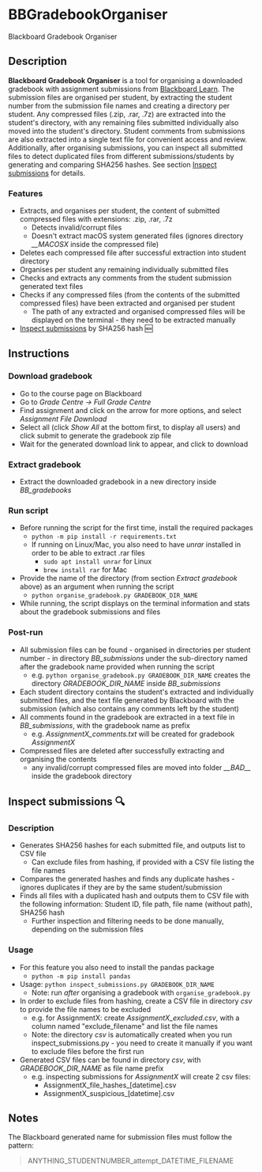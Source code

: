 # BBGradebookOrganiser
Blackboard Gradebook Organiser

## Description

**Blackboard Gradebook Organiser** is a tool for organising a downloaded gradebook with assignment submissions from [Blackboard Learn](https://en.wikipedia.org/wiki/Blackboard_Learn).
The submission files are organised per student, by extracting the student number from the submission file names and creating a directory per student. Any compressed files (.zip, .rar, .7z) are extracted into the student's directory, with any remaining files submitted individually also moved into the student's directory. Student comments from submissions are also extracted into a single text file for convenient access and review.  
Additionally, after organising submissions, you can inspect all submitted files to detect duplicated files from different submissions/students by generating and comparing SHA256 hashes. See section [Inspect submissions](#inspect-submissions-mag) for details.

### Features
- Extracts, and organises per student, the content of submitted compressed files with extensions: .zip, .rar, .7z
  - Detects invalid/corrupt files
  - Doesn't extract macOS system generated files (ignores directory *__MACOSX* inside the compressed file)
- Deletes each compressed file after successful extraction into student directory
- Organises per student any remaining individually submitted files
- Checks and extracts any comments from the student submission generated text files
- Checks if any compressed files (from the contents of the submitted compressed files) have been extracted and organised per student
  - The path of any extracted and organised compressed files will be displayed on the terminal - they need to be extracted manually
- [Inspect submissions](#inspect-submissions-mag) by SHA256 hash :new:

## Instructions

### Download gradebook
- Go to the course page on Blackboard
- Go to *Grade Centre -> Full Grade Centre*
- Find assignment and click on the arrow for more options, and select *Assignment File Download*
- Select all (click *Show All* at the bottom first, to display all users) and click submit to generate the gradebook zip file
- Wait for the generated download link to appear, and click to download

### Extract gradebook
- Extract the downloaded gradebook in a new directory inside *BB_gradebooks*

### Run script
- Before running the script for the first time, install the required packages 
  - `python -m pip install -r requirements.txt`
  - If running on Linux/Mac, you also need to have *unrar* installed in order to be able to extract .rar files
    - `sudo apt install unrar` for Linux
    - `brew install rar` for Mac
- Provide the name of the directory (from section *Extract gradebook* above) as an argument when running the script
  - `python organise_gradebook.py GRADEBOOK_DIR_NAME`
- While running, the script displays on the terminal information and stats about the gradebook submissions and files

### Post-run
- All submission files can be found - organised in directories per student number - in directory *BB_submissions* under the sub-directory named after the gradebook name provided when running the script
  - e.g. `python organise_gradebook.py GRADEBOOK_DIR_NAME` creates the directory *GRADEBOOK_DIR_NAME* inside *BB_submissions*
- Each student directory contains the student's extracted and individually submitted files, and the text file generated by Blackboard with the submission (which also contains any comments left by the student)
- All comments found in the gradebook are extracted in a text file in *BB_submissions*, with the gradebook name as prefix
  - e.g. *AssignmentX_comments.txt* will be created for gradebook *AssignmentX*
- Compressed files are deleted after successfully extracting and organising the contents
  - any invalid/corrupt compressed files are moved into folder *\_\_BAD\_\_* inside the gradebook directory

## Inspect submissions :mag:
### Description
- Generates SHA256 hashes for each submitted file, and outputs list to CSV file
  - Can exclude files from hashing, if provided with a CSV file listing the file names 
- Compares the generated hashes and finds any duplicate hashes - ignores duplicates if they are by the same student/submission
- Finds all files with a duplicated hash and outputs them to CSV file with the following information: Student ID, file path, file name (without path), SHA256 hash
  - Further inspection and filtering needs to be done manually, depending on the submission files
### Usage
- For this feature you also need to install the pandas package
  - `python -m pip install pandas`
- Usage: `python inspect_submissions.py GRADEBOOK_DIR_NAME`
  - Note: run *after* organising a gradebook with `organise_gradebook.py`
- In order to exclude files from hashing, create a CSV file in directory *csv* to provide the file names to be excluded
  - e.g. for AssignmentX: create *AssignmentX_excluded.csv*, with a column named "exclude_filename" and list the file names
  - Note: the directory *csv* is automatically created when you run inspect_submissions.py - you need to create it manually if you want to exclude files before the first run 
- Generated CSV files can be found in directory *csv*, with *GRADEBOOK_DIR_NAME* as file name prefix
  - e.g. inspecting submissions for *AssignmentX* will create 2 csv files:
    - AssignmentX_file_hashes_[datetime].csv
    - AssignmentX_suspicious_[datetime].csv

## Notes

The Blackboard generated name for submission files must follow the pattern:
> ANYTHING_STUDENTNUMBER_attempt_DATETIME_FILENAME
